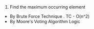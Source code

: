 1. Find the maximum occurring element
 - By Brute Force Technique . TC - O(n^2)
 - By Moore's Voting Algorithm  Logic  